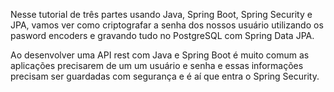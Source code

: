 
Nesse tutorial de três partes usando Java, Spring Boot, Spring Security e JPA, vamos ver como criptografar a senha dos nossos usuário utilizando os pasword encoders e gravando tudo no PostgreSQL com Spring Data JPA.

Ao desenvolver uma API rest com Java e Spring Boot é muito comum as aplicações precisarem de um um usuário e senha e essas informações precisam ser guardadas com segurança e é aí que entra o Spring Security.

